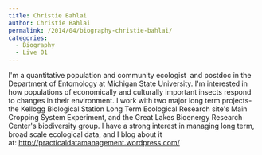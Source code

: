 ```yaml
---
title: Christie Bahlai
author: Christie Bahlai
permalink: /2014/04/biography-christie-bahlai/
categories:
  - Biography
  - Live 01
---
```

I'm a quantitative population and community ecologist  and postdoc in the Department of Entomology at Michigan State University. I'm interested in how populations of economically and culturally important insects respond to changes in their environment. I work with two major long term projects- the Kellogg Biological Station Long Term Ecological Research site's Main Cropping System Experiment, and the Great Lakes Bioenergy Research Center's biodiversity group. I have a strong interest in managing long term, broad scale ecological data, and I blog about it at: <http://practicaldatamanagement.wordpress.com/>
